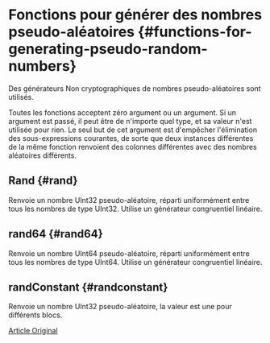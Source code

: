 # Fonctions pour générer des nombres pseudo-aléatoires {#functions-for-generating-pseudo-random-numbers}

Des générateurs Non cryptographiques de nombres pseudo-aléatoires sont utilisés.

Toutes les fonctions acceptent zéro argument ou un argument.
Si un argument est passé, il peut être de n'importe quel type, et sa valeur n'est utilisée pour rien.
Le seul but de cet argument est d'empêcher l'élimination des sous-expressions courantes, de sorte que deux instances différentes de la même fonction renvoient des colonnes différentes avec des nombres aléatoires différents.

## Rand {#rand}

Renvoie un nombre UInt32 pseudo-aléatoire, réparti uniformément entre tous les nombres de type UInt32.
Utilise un générateur congruentiel linéaire.

## rand64 {#rand64}

Renvoie un nombre UInt64 pseudo-aléatoire, réparti uniformément entre tous les nombres de type UInt64.
Utilise un générateur congruentiel linéaire.

## randConstant {#randconstant}

Renvoie un nombre UInt32 pseudo-aléatoire, la valeur est une pour différents blocs.

[Article Original](https://clickhouse.tech/docs/en/query_language/functions/random_functions/) <!--hide-->
